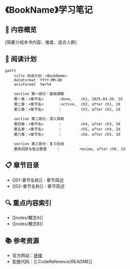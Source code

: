 
# 《BookName》学习笔记

## 📝 内容概览
[简要介绍本书内容、难度、适合人群]
## 📝 阅读计划
```mermaid
gantt
    title 阅读计划：<BookName>
    dateFormat  YYYY-MM-DD
    axisFormat  %m/%d

    section 第一部分：基础理解
    第一章：<章节名>       :done,    ch1, 2025-04-20, 2d
    第二章：<章节名>       :active,  ch2, after ch1, 2d
    第三章：<章节名>       :         ch3, after ch2, 2d

    section 第二部分：深入探索
    第四章：<章节名>       :         ch4, after ch3, 3d
    第五章：<章节名>       :         ch5, after ch4, 2d
    第六章：<章节名>       :         ch6, after ch5, 3d

    section 第三部分：复习总结
    整体回顾与笔记整理     :         review, after ch6, 2d
```

## 📋 章节目录
- [[01-章节名称]] - 章节简述
- [[02-章节名称]] - 章节简述

## 🔍 重点内容索引
- [[notes/概念A]]
- [[notes/概念B]]

## 📚 参考资源
- 官方网站：[链接](URL)
- 配套代码：[[.CodeReference/README]]
